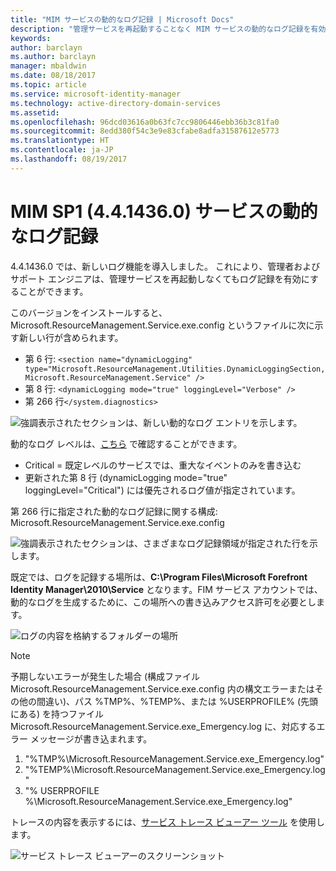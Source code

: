 ```yaml
---
title: "MIM サービスの動的なログ記録 | Microsoft Docs"
description: "管理サービスを再起動することなく MIM サービスの動的なログ記録を有効にする"
keywords: 
author: barclayn
ms.author: barclayn
manager: mbaldwin
ms.date: 08/18/2017
ms.topic: article
ms.service: microsoft-identity-manager
ms.technology: active-directory-domain-services
ms.assetid: 
ms.openlocfilehash: 96dcd03616a0b63fc7cc9806446ebb36b3c81fa0
ms.sourcegitcommit: 8edd380f54c3e9e83cfabe8adfa31587612e5773
ms.translationtype: HT
ms.contentlocale: ja-JP
ms.lasthandoff: 08/19/2017
---
```

# <a name="mim-sp1-4414360--service-dynamic-logging"></a>MIM SP1 (4.4.1436.0)  サービスの動的なログ記録
4.4.1436.0 では、新しいログ機能を導入しました。 これにより、管理者およびサポート エンジニアは、管理サービスを再起動しなくてもログ記録を有効にすることができます。

このバージョンをインストールすると、Microsoft.ResourceManagement.Service.exe.config というファイルに次に示す新しい行が含められます。

*   第 6 行: ``<section name="dynamicLogging" type="Microsoft.ResourceManagement.Utilities.DynamicLoggingSection, Microsoft.ResourceManagement.Service" />``
*   第 8 行:  ``<dynamicLogging mode="true" loggingLevel="Verbose" />``
*   第 266 行``</system.diagnostics> ``

![強調表示されたセクションは、新しい動的なログ エントリを示します。](media/mim-service-dynamic-logging/screen01.png)

動的なログ レベルは、[こちら](https://msdn.microsoft.com/library/ms733025(v=vs.110).aspx#Anchor_3) で確認することができます。

- Critical = 既定レベルのサービスでは、重大なイベントのみを書き込む
- 更新された第 8 行 (dynamicLogging mode="true" loggingLevel="Critical") には優先されるログ値が指定されています。

第 266 行に指定された動的なログ記録に関する構成: Microsoft.ResourceManagement.Service.exe.config

![強調表示されたセクションは、さまざまなログ記録領域が指定された行を示します。](media/mim-service-dynamic-logging/screen02.png)

既定では、ログを記録する場所は、**C:\Program Files\Microsoft Forefront Identity Manager\2010\Service** となります。FIM サービス アカウントでは、動的なログを生成するために、この場所への書き込みアクセス許可を必要とします。

![ログの内容を格納するフォルダーの場所](media/mim-service-dynamic-logging/screen03.png)

 >[!NOTE]
 予期しないエラーが発生した場合 (構成ファイル Microsoft.ResourceManagement.Service.exe.config 内の構文エラーまたはその他の間違い)、パス %TMP%、%TEMP%、または %USERPROFILE% (先頭にある) を持つファイル Microsoft.ResourceManagement.Service.exe_Emergency.log に、対応するエラー メッセージが書き込まれます。  
1. "%TMP%\Microsoft.ResourceManagement.Service.exe_Emergency.log"
2. "%TEMP%\Microsoft.ResourceManagement.Service.exe_Emergency.log"
3. "% USERPROFILE %\Microsoft.ResourceManagement.Service.exe_Emergency.log"

トレースの内容を表示するには、[サービス トレース ビューアー ツール](https://msdn.microsoft.com//library/aa751795(v=vs.110).aspx) を使用します。

 ![サービス トレース ビューアーのスクリーンショット](media/mim-service-dynamic-logging/screen04.png)
